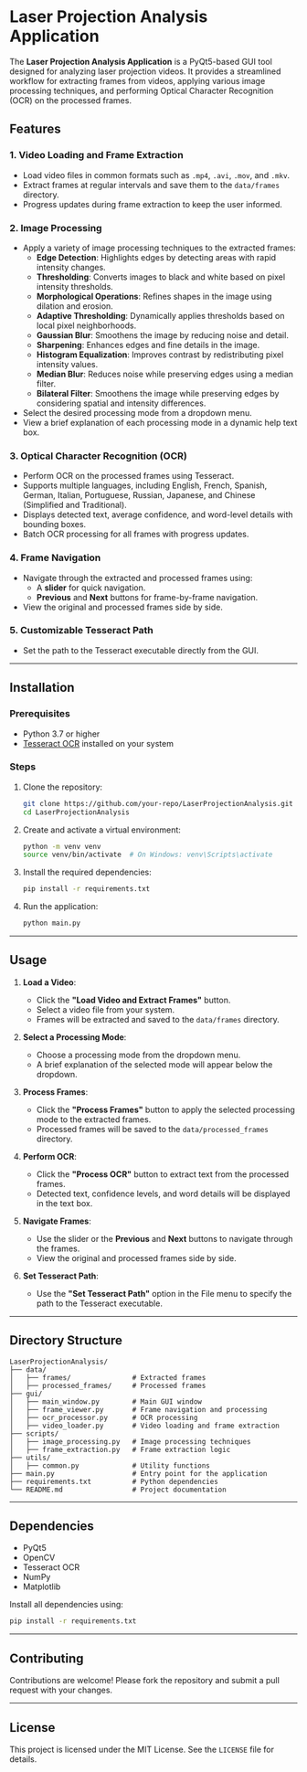 # Laser Projection Analysis Application

The **Laser Projection Analysis Application** is a PyQt5-based GUI tool designed for analyzing laser projection videos. It provides a streamlined workflow for extracting frames from videos, applying various image processing techniques, and performing Optical Character Recognition (OCR) on the processed frames.

## Features

### 1. **Video Loading and Frame Extraction**
- Load video files in common formats such as `.mp4`, `.avi`, `.mov`, and `.mkv`.
- Extract frames at regular intervals and save them to the `data/frames` directory.
- Progress updates during frame extraction to keep the user informed.

### 2. **Image Processing**
- Apply a variety of image processing techniques to the extracted frames:
  - **Edge Detection**: Highlights edges by detecting areas with rapid intensity changes.
  - **Thresholding**: Converts images to black and white based on pixel intensity thresholds.
  - **Morphological Operations**: Refines shapes in the image using dilation and erosion.
  - **Adaptive Thresholding**: Dynamically applies thresholds based on local pixel neighborhoods.
  - **Gaussian Blur**: Smoothens the image by reducing noise and detail.
  - **Sharpening**: Enhances edges and fine details in the image.
  - **Histogram Equalization**: Improves contrast by redistributing pixel intensity values.
  - **Median Blur**: Reduces noise while preserving edges using a median filter.
  - **Bilateral Filter**: Smoothens the image while preserving edges by considering spatial and intensity differences.
- Select the desired processing mode from a dropdown menu.
- View a brief explanation of each processing mode in a dynamic help text box.

### 3. **Optical Character Recognition (OCR)**
- Perform OCR on the processed frames using Tesseract.
- Supports multiple languages, including English, French, Spanish, German, Italian, Portuguese, Russian, Japanese, and Chinese (Simplified and Traditional).
- Displays detected text, average confidence, and word-level details with bounding boxes.
- Batch OCR processing for all frames with progress updates.

### 4. **Frame Navigation**
- Navigate through the extracted and processed frames using:
  - A **slider** for quick navigation.
  - **Previous** and **Next** buttons for frame-by-frame navigation.
- View the original and processed frames side by side.

### 5. **Customizable Tesseract Path**
- Set the path to the Tesseract executable directly from the GUI.

---

## Installation

### Prerequisites
- Python 3.7 or higher
- [Tesseract OCR](https://github.com/tesseract-ocr/tesseract) installed on your system

### Steps
1. Clone the repository:
   ```bash
   git clone https://github.com/your-repo/LaserProjectionAnalysis.git
   cd LaserProjectionAnalysis
   ```
2. Create and activate a virtual environment:
   ```bash
   python -m venv venv
   source venv/bin/activate  # On Windows: venv\Scripts\activate
   ```
3. Install the required dependencies:
   ```bash
   pip install -r requirements.txt
   ```
4. Run the application:
   ```bash
   python main.py
   ```

---

## Usage

1. **Load a Video**:
   - Click the **"Load Video and Extract Frames"** button.
   - Select a video file from your system.
   - Frames will be extracted and saved to the `data/frames` directory.

2. **Select a Processing Mode**:
   - Choose a processing mode from the dropdown menu.
   - A brief explanation of the selected mode will appear below the dropdown.

3. **Process Frames**:
   - Click the **"Process Frames"** button to apply the selected processing mode to the extracted frames.
   - Processed frames will be saved to the `data/processed_frames` directory.

4. **Perform OCR**:
   - Click the **"Process OCR"** button to extract text from the processed frames.
   - Detected text, confidence levels, and word details will be displayed in the text box.

5. **Navigate Frames**:
   - Use the slider or the **Previous** and **Next** buttons to navigate through the frames.
   - View the original and processed frames side by side.

6. **Set Tesseract Path**:
   - Use the **"Set Tesseract Path"** option in the File menu to specify the path to the Tesseract executable.

---

## Directory Structure

```
LaserProjectionAnalysis/
├── data/
│   ├── frames/               # Extracted frames
│   ├── processed_frames/     # Processed frames
├── gui/
│   ├── main_window.py        # Main GUI window
│   ├── frame_viewer.py       # Frame navigation and processing
│   ├── ocr_processor.py      # OCR processing
│   ├── video_loader.py       # Video loading and frame extraction
├── scripts/
│   ├── image_processing.py   # Image processing techniques
│   ├── frame_extraction.py   # Frame extraction logic
├── utils/
│   ├── common.py             # Utility functions
├── main.py                   # Entry point for the application
├── requirements.txt          # Python dependencies
└── README.md                 # Project documentation
```

---

## Dependencies

- PyQt5
- OpenCV
- Tesseract OCR
- NumPy
- Matplotlib

Install all dependencies using:
```bash
pip install -r requirements.txt
```

---

## Contributing

Contributions are welcome! Please fork the repository and submit a pull request with your changes.

---

## License

This project is licensed under the MIT License. See the `LICENSE` file for details.